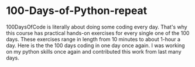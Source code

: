 # 100-Days-of-Python-repeat
100DaysOfCode is literally about doing some coding every day. That's why this course has practical hands-on exercises for every single one of the 100 days. These exercises range in length from 10 minutes to about 1-hour a day. Here is the the 100 days coding in one day once again. I was working on my python skills once again and contributed this work from last many days.
